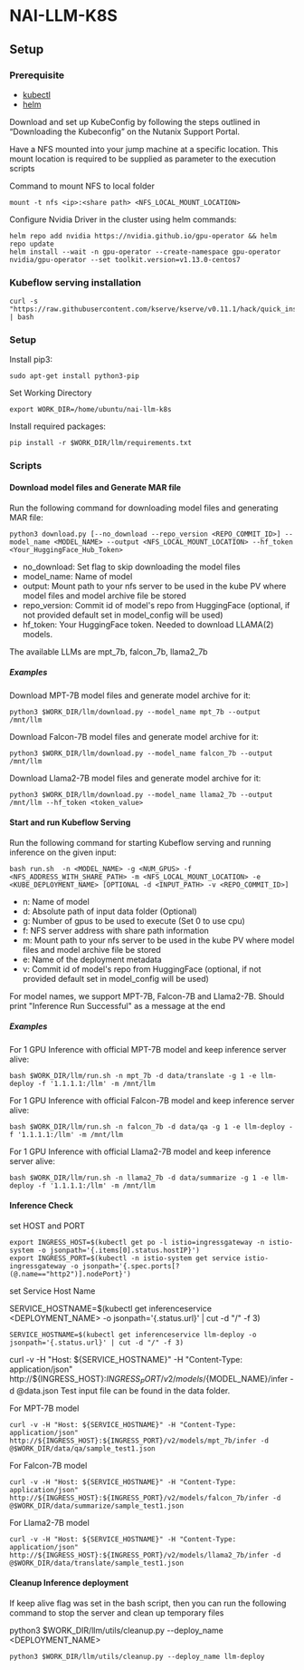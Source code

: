 # NAI-LLM-K8S

## Setup

### Prerequisite
* [kubectl](https://kubernetes.io/docs/tasks/tools/#kubectl)
* [helm](https://helm.sh/docs/intro/install/)

Download and set up KubeConfig by following the steps outlined in “Downloading the Kubeconfig” on the Nutanix Support Portal.

Have a NFS mounted into your jump machine at a specific location. This mount location is required to be supplied as parameter to the execution scripts

Command to mount NFS to local folder
```
mount -t nfs <ip>:<share path> <NFS_LOCAL_MOUNT_LOCATION>
```

Configure Nvidia Driver in the cluster using helm commands:

```
helm repo add nvidia https://nvidia.github.io/gpu-operator && helm repo update
helm install --wait -n gpu-operator --create-namespace gpu-operator nvidia/gpu-operator --set toolkit.version=v1.13.0-centos7
```

### Kubeflow serving installation

```
curl -s "https://raw.githubusercontent.com/kserve/kserve/v0.11.1/hack/quick_install.sh" | bash
```

### Setup

Install pip3:
```
sudo apt-get install python3-pip
```

Set Working Directory
```
export WORK_DIR=/home/ubuntu/nai-llm-k8s
```

Install required packages:

```
pip install -r $WORK_DIR/llm/requirements.txt
```

### Scripts

#### Download model files and Generate MAR file
Run the following command for downloading model files and generating MAR file: 
```
python3 download.py [--no_download --repo_version <REPO_COMMIT_ID>] --model_name <MODEL_NAME> --output <NFS_LOCAL_MOUNT_LOCATION> --hf_token <Your_HuggingFace_Hub_Token>
```
- no_download:      Set flag to skip downloading the model files
- model_name:       Name of model
- output:           Mount path to your nfs server to be used in the kube PV where model files and model archive file be stored
- repo_version:     Commit id of model's repo from HuggingFace (optional, if not provided default set in model_config will be used)
- hf_token:         Your HuggingFace token. Needed to download LLAMA(2) models.

The available LLMs are mpt_7b, falcon_7b, llama2_7b

##### Examples

Download MPT-7B model files and generate model archive for it:
```
python3 $WORK_DIR/llm/download.py --model_name mpt_7b --output /mnt/llm
```
Download Falcon-7B model files and generate model archive for it:
```
python3 $WORK_DIR/llm/download.py --model_name falcon_7b --output /mnt/llm
```
Download Llama2-7B model files and generate model archive for it:
```
python3 $WORK_DIR/llm/download.py --model_name llama2_7b --output /mnt/llm --hf_token <token_value>
```

#### Start and run Kubeflow Serving

Run the following command for starting Kubeflow serving and running inference on the given input:
```
bash run.sh  -n <MODEL_NAME> -g <NUM_GPUS> -f <NFS_ADDRESS_WITH_SHARE_PATH> -m <NFS_LOCAL_MOUNT_LOCATION> -e <KUBE_DEPLOYMENT_NAME> [OPTIONAL -d <INPUT_PATH> -v <REPO_COMMIT_ID>]
```
- n:    Name of model
- d:    Absolute path of input data folder (Optional)
- g:    Number of gpus to be used to execute (Set 0 to use cpu)
- f:    NFS server address with share path information
- m:    Mount path to your nfs server to be used in the kube PV where model files and model archive file be stored
- e:    Name of the deployment metadata
- v:    Commit id of model's repo from HuggingFace (optional, if not provided default set in model_config will be used)

For model names, we support MPT-7B, Falcon-7B and Llama2-7B.
Should print "Inference Run Successful" as a message at the end

##### Examples

For 1 GPU Inference with official MPT-7B model and keep inference server alive:
```
bash $WORK_DIR/llm/run.sh -n mpt_7b -d data/translate -g 1 -e llm-deploy -f '1.1.1.1:/llm' -m /mnt/llm
```
For 1 GPU Inference with official Falcon-7B model and keep inference server alive:
```
bash $WORK_DIR/llm/run.sh -n falcon_7b -d data/qa -g 1 -e llm-deploy -f '1.1.1.1:/llm' -m /mnt/llm
```
For 1 GPU Inference with official Llama2-7B model and keep inference server alive:
```
bash $WORK_DIR/llm/run.sh -n llama2_7b -d data/summarize -g 1 -e llm-deploy -f '1.1.1.1:/llm' -m /mnt/llm
```

#### Inference Check

set HOST and PORT
```
export INGRESS_HOST=$(kubectl get po -l istio=ingressgateway -n istio-system -o jsonpath='{.items[0].status.hostIP}')
export INGRESS_PORT=$(kubectl -n istio-system get service istio-ingressgateway -o jsonpath='{.spec.ports[?(@.name=="http2")].nodePort}')
```

set Service Host Name

SERVICE_HOSTNAME=$(kubectl get inferenceservice <DEPLOYMENT_NAME> -o jsonpath='{.status.url}' | cut -d "/" -f 3)

```
SERVICE_HOSTNAME=$(kubectl get inferenceservice llm-deploy -o jsonpath='{.status.url}' | cut -d "/" -f 3)
```

curl -v -H "Host: ${SERVICE_HOSTNAME}" -H "Content-Type: application/json" http://${INGRESS_HOST}:${INGRESS_PORT}/v2/models/${MODEL_NAME}/infer -d @data.json
Test input file can be found in the data folder.


For MPT-7B model
```
curl -v -H "Host: ${SERVICE_HOSTNAME}" -H "Content-Type: application/json" http://${INGRESS_HOST}:${INGRESS_PORT}/v2/models/mpt_7b/infer -d @$WORK_DIR/data/qa/sample_test1.json
```
For Falcon-7B model
```
curl -v -H "Host: ${SERVICE_HOSTNAME}" -H "Content-Type: application/json" http://${INGRESS_HOST}:${INGRESS_PORT}/v2/models/falcon_7b/infer -d @$WORK_DIR/data/summarize/sample_test1.json
```
For Llama2-7B model
```
curl -v -H "Host: ${SERVICE_HOSTNAME}" -H "Content-Type: application/json" http://${INGRESS_HOST}:${INGRESS_PORT}/v2/models/llama2_7b/infer -d @$WORK_DIR/data/translate/sample_test1.json
```

#### Cleanup Inference deployment

If keep alive flag was set in the bash script, then you can run the following command to stop the server and clean up temporary files

python3 $WORK_DIR/llm/utils/cleanup.py --deploy_name <DEPLOYMENT_NAME>

```
python3 $WORK_DIR/llm/utils/cleanup.py --deploy_name llm-deploy
```
